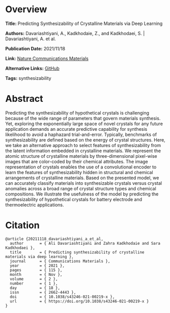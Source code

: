 # Overview
**Title:**
Predicting Synthesizability of Crystalline Materials via Deep Learning

**Authors:**
Davariashtiyani, A., Kadkhodaie, Z., and Kadkhodaei, S. |
Davariashtiyani, A. et al.

**Publication Date:**
2021/11/18

**Link:**
[Nature Communications Materials](https://www.nature.com/articles/s43246-021-00219-x)

**Alternative Links:**
[GitHub](https://github.com/kadkhodaei-research-group/XIE-SPP)

**Tags:**
synthesizability


# Abstract
Predicting the synthesizability of hypothetical crystals is challenging because of the wide range of parameters that govern materials synthesis.
Yet, exploring the exponentially large space of novel crystals for any future application demands an accurate predictive capability for synthesis likelihood to avoid a haphazard trial-and-error.
Typically, benchmarks of synthesizability are defined based on the energy of crystal structures.
Here, we take an alternative approach to select features of synthesizability from the latent information embedded in crystalline materials.
We represent the atomic structure of crystalline materials by three-dimensional pixel-wise images that are color-coded by their chemical attributes.
The image representation of crystals enables the use of a convolutional encoder to learn the features of synthesizability hidden in structural and chemical arrangements of crystalline materials.
Based on the presented model, we can accurately classify materials into synthesizable crystals versus crystal anomalies across a broad range of crystal structure types and chemical compositions.
We illustrate the usefulness of the model by predicting the synthesizability of hypothetical crystals for battery electrode and thermoelectric applications.


# Citation
```
@article {20211118_davariashtiyani_a_et_al,
  author       = { Ali Davariashtiyani and Zahra Kadkhodaie and Sara Kadkhodaei },
  title        = { Predicting synthesizability of crystalline materials via deep learning },
  journal      = { Communications Materials },
  year         = { 2021 },
  pages        = { 115 },
  month        = { Nov },
  volume       = { 2 },
  number       = { 1 },
  day          = { 18 },
  issn         = { 2662-4443 },
  doi          = { 10.1038/s43246-021-00219-x },
  url          = { https://doi.org/10.1038/s43246-021-00219-x }
}
```
